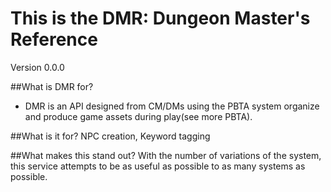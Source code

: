 # This is the DMR: Dungeon Master's Reference

Version 0.0.0

##What is DMR for?

- DMR is an API designed from CM/DMs using the PBTA system organize and produce game assets during play(see more PBTA).  

##What is it for? NPC creation, Keyword tagging

##What makes this stand out? With the number of variations of the system, this service attempts to be as useful as possible to as many systems as possible.
